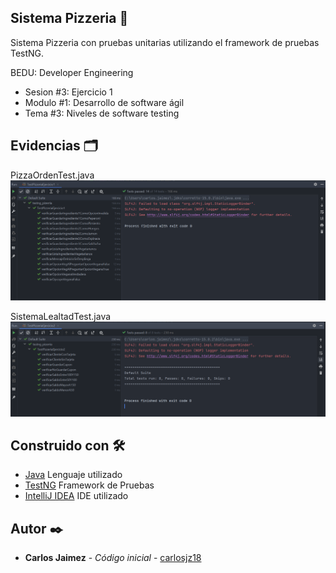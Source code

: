 ## Sistema Pizzeria 🍕

Sistema Pizzeria con pruebas unitarias utilizando el framework de pruebas TestNG.

BEDU: Developer Engineering
* Sesion #3: Ejercicio 1
* Modulo #1: Desarrollo de software ágil
* Tema #3: Niveles de software testing


## Evidencias 🗂️

PizzaOrdenTest.java
![PizzaOrdenTest](./media/PizzaOrdenTest.png)

SistemaLealtadTest.java
![PizzaOrdenTest](./media/SistemaLealtadTest.png)

## Construido con 🛠️

* [Java]() Lenguaje utilizado
* [TestNG]() Framework de Pruebas
* [IntelliJ IDEA]() IDE utilizado

## Autor ✒️

* **Carlos Jaimez** - *Código inicial* - [carlosjz18](https://github.com/carlosjz18)
